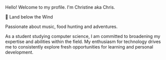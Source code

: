 Hello! Welcome to my profile. I'm Christine aka Chris.

📍 Land below the Wind 

Passionate about music, food hunting and adventures. 

As a student studying computer science, I am committed to broadening my expertise and abilities within the field. My enthusiasm for technology drives me to consistently explore fresh opportunities for learning and personal development.
<!---
christineshaneong/christineshaneong is a ✨ special ✨ repository because its `README.md` (this file) appears on your GitHub profile.
You can click the Preview link to take a look at your changes.
--->
